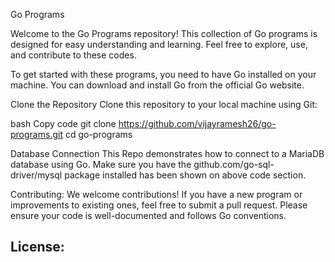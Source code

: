 Go Programs

Welcome to the Go Programs repository! This collection of Go programs is designed for easy understanding and learning. Feel free to explore, use, and contribute to these codes.

To get started with these programs, you need to have Go installed on your machine. You can download and install Go from the official Go website.

Clone the Repository
Clone this repository to your local machine using Git:

bash
Copy code
git clone https://github.com/vijayramesh26/go-programs.git
cd go-programs
 
Database Connection
This Repo demonstrates how to connect to a MariaDB database using Go. Make sure you have the github.com/go-sql-driver/mysql package installed has been shown on above code section.
 
Contributing: 
We welcome contributions! If you have a new program or improvements to existing ones, feel free to submit a pull request. Please ensure your code is well-documented and follows Go conventions.

License:
-
 
